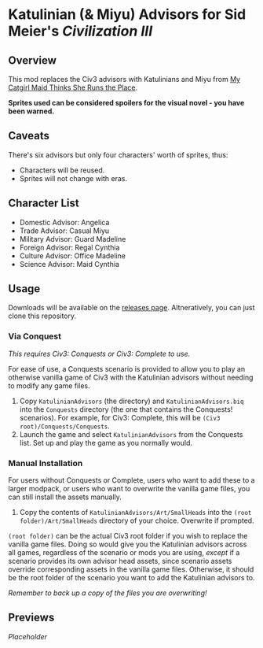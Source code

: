 # Katulinian (& Miyu) Advisors for Sid Meier's *Civilization III*

## Overview

This mod replaces the Civ3 advisors with Katulinians and Miyu from <u>[My Catgirl Maid Thinks She Runs the Place](https://uncleartie.itch.io/my-catgirl-maid-thinks-she-runs-the-place)</u>.

**Sprites used can be considered spoilers for the visual novel - you have been warned.**

## Caveats

There's six advisors but only four characters' worth of sprites, thus:

* Characters will be reused.
* Sprites will not change with eras.

## Character List

* Domestic Advisor: Angelica
* Trade Advisor: Casual Miyu
* Military Advisor: Guard Madeline
* Foreign Advisor: Regal Cynthia
* Culture Advisor: Office Madeline
* Science Advisor: Maid Cynthia

## Usage

Downloads will be available on the [releases page](https://github.com/1230james/katulinian-civ3-advisors/releases). Altneratively, you can just clone this repository.

### Via Conquest

*This requires Civ3: Conquests or Civ3: Complete to use.*

For ease of use, a Conquests scenario is provided to allow you to play an otherwise vanilla game of Civ3 with the Katulinian advisors without needing to modify any game files.

1. Copy `KatulinianAdvisors` (the directory) and `KatulinianAdvisors.biq` into the `Conquests` directory (the one that contains the Conquests! scenarios). For example, for Civ3: Complete, this will be `(Civ3 root)/Conquests/Conquests`.
2. Launch the game and select `KatulinianAdvisors` from the Conquests list. Set up and play the game as you normally would.

### Manual Installation

For users without Conquests or Complete, users who want to add these to a larger modpack, or users who want to overwrite the vanilla game files, you can still install the assets manually.

1. Copy the contents of `KatulinianAdvisors/Art/SmallHeads` into the `(root folder)/Art/SmallHeads` directory of your choice. Overwrite if prompted.

`(root folder)` can be the actual Civ3 root folder if you wish to replace the vanilla game files. Doing so would give you the Katulinian advisors across all games, regardless of the scenario or mods you are using, *except* if a scenario provides its own advisor head assets, since scenario assets override corresponding assets in the vanilla game files. Otherwise, it should be the root folder of the scenario you want to add the Katulinian advisors to.

*Remember to back up a copy of the files you are overwriting!*

## Previews

*Placeholder*